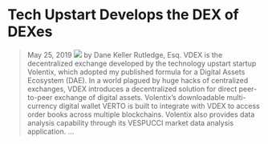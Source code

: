 # Tech Upstart Develops the DEX of DEXes
> May 25, 2019
![](https://miro.medium.com/max/1000/1*kOGLN1sfYXrxOHSbplWDiQ.jpeg)
by Dane Keller Rutledge, Esq.
VDEX is the decentralized exchange developed by the technology upstart startup Volentix, which adopted my published formula for a Digital Assets Ecosystem (DAE). In a world plagued by huge hacks of centralized exchanges, VDEX introduces a decentralized solution for direct peer-to-peer exchange of digital assets. Volentix’s downloadable multi-currency digital wallet VERTO is built to integrate with VDEX to access order books across multiple blockchains.
Volentix also provides data analysis capability through its VESPUCCI market data analysis application. …
